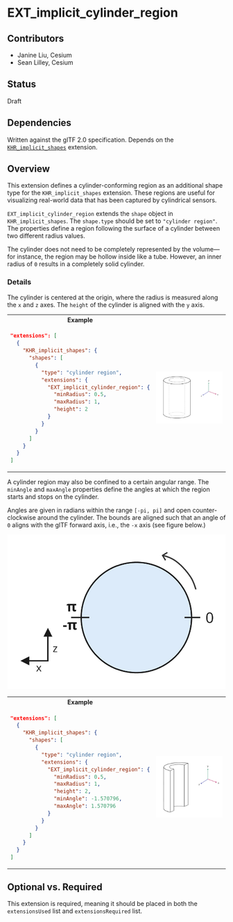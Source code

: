 # EXT_implicit_cylinder_region

## Contributors

- Janine Liu, Cesium
- Sean Lilley, Cesium

## Status

Draft

## Dependencies

Written against the glTF 2.0 specification. Depends on the [`KHR_implicit_shapes`](https://github.com/eoineoineoin/glTF/tree/refs/heads/collisionShapeMerge/extensions/2.0/Khronos/KHR_implicit_shapes) extension.

## Overview

This extension defines a cylinder-conforming region as an additional shape type for the `KHR_implicit_shapes` extension. These regions are useful for visualizing real-world data that has been captured by cylindrical sensors.

`EXT_implicit_cylinder_region` extends the `shape` object in `KHR_implicit_shapes`. The `shape.type` should be set to `"cylinder region"`. The properties define a region following the surface of a cylinder between two different radius values.

The cylinder does not need to be completely represented by the volume—for instance, the region may be hollow inside like a tube. However, an inner radius of `0` results in a completely solid cylinder.

### Details

The cylinder is centered at the origin, where the radius is measured along the `x` and `z` axes. The `height` of the cylinder is aligned with the `y` axis.

<table>
  <tr>
    <th>
    Example
    </th>
  </tr>
  <tr>
    <td>

```json
"extensions": [
  {
    "KHR_implicit_shapes": {
      "shapes": [
        {
          "type": "cylinder region",
          "extensions": {
            "EXT_implicit_cylinder_region": {
              "minRadius": 0.5,
              "maxRadius": 1,
              "height": 2
            }
          }
        }
      ]
    }
  }
]
```

  </td>
    <td>
    <img src="figures/hollow-cylinder.png">
    </td>
  </tr>
</table>

A cylinder region may also be confined to a certain angular range. The `minAngle` and `maxAngle` properties define the angles at which the region starts and stops on the cylinder.

Angles are given in radians within the range `[-pi, pi]` and open counter-clockwise around the cylinder. The bounds are aligned such that an angle of `0` aligns with the glTF forward axis, i.e., the `-x` axis (see figure below.)

![](figures/cylinder-angle.png)

<table>
  <tr>
    <th>
    Example
    </th>
  </tr>
  <tr>
    <td>

```json
"extensions": [
  {
    "KHR_implicit_shapes": {
      "shapes": [
        {
          "type": "cylinder region",
          "extensions": {
            "EXT_implicit_cylinder_region": {
              "minRadius": 0.5,
              "maxRadius": 1,
              "height": 2,
              "minAngle": -1.570796,
              "maxAngle": 1.570796
            }
          }
        }
      ]
    }
  }
]
```
</td>
    <td>
    <img src="figures/half-cylinder.png">
    </td>
  </tr>
</table>

## Optional vs. Required
This extension is required, meaning it should be placed in both the `extensionsUsed` list and `extensionsRequired` list.
